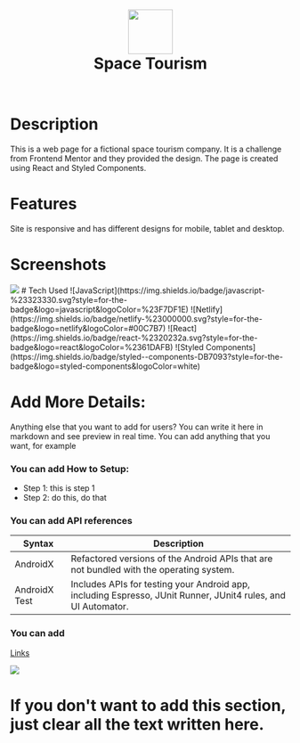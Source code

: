 <div align="center">
      <h1> <img src="https://segelov-space-tourism.netlify.app/static/media/logo.565f7f2c0534403f11b71994f4311210.svg" width="80px"><br/>Space Tourism</h1>
     </div>
<p align="center"> <a href="https://segelov-space-tourism.netlify.app/" target="_blank"><img alt="" src="https://img.shields.io/badge/Website-EA4C89?style=normal&logo=dribbble&logoColor=white" style="vertical-align:center" /></a> <a href="https://www.linkedin.com/in/elin-s-683a867a/}" target="_blank"><img alt="" src="https://img.shields.io/badge/LinkedIn-0077B5?style=normal&logo=linkedin&logoColor=white" style="vertical-align:center" /></a> </p>

# Description

This is a web page for a fictional space tourism company. It is a challenge from Frontend Mentor and they provided the design. The page is created using React and Styled Components.

# Features

Site is responsive and has different designs for mobile, tablet and desktop.

# Screenshots

 <img src="https://segelov-space-tourism.netlify.app/">
# Tech Used
 ![JavaScript](https://img.shields.io/badge/javascript-%23323330.svg?style=for-the-badge&logo=javascript&logoColor=%23F7DF1E) ![Netlify](https://img.shields.io/badge/netlify-%23000000.svg?style=for-the-badge&logo=netlify&logoColor=#00C7B7) ![React](https://img.shields.io/badge/react-%2320232a.svg?style=for-the-badge&logo=react&logoColor=%2361DAFB) ![Styled Components](https://img.shields.io/badge/styled--components-DB7093?style=for-the-badge&logo=styled-components&logoColor=white)
      
# Add More Details:
Anything else that you want to add for users? You can write it here in markdown and see preview in real time. You can add anything that you want, for example

### You can add How to Setup:

- Step 1: this is step 1
- Step 2: do this, do that

### You can add API references

| Syntax        | Description                                                                                                   |
| ------------- | ------------------------------------------------------------------------------------------------------------- |
| AndroidX      | Refactored versions of the Android APIs that are not bundled with the operating system.                       |
| AndroidX Test | Includes APIs for testing your Android app, including Espresso, JUnit Runner, JUnit4 rules, and UI Automator. |

### You can add

[Links](https://itsvg.in)

![](https://img.shields.io/badge/IMAGES-4298B8.svg?style=for-the-badge&logoColor=white)

# If you don't want to add this section, just clear all the text written here.

<!-- </> with 💛 by readMD (https://readmd.itsvg.in) -->
